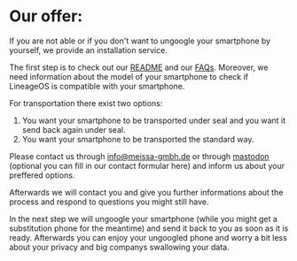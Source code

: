 # Our offer:
If you are not able or if you don't want to ungoogle your smartphone by yourself, we provide an installation service.

The first step is to check out our [README][read] and our [FAQs][faq]. Moreover, we need information about the model of your smartphone to check if LineageOS is compatible with your smartphone. 

For transportation there exist two options:
1) You want your smartphone to be transported under seal and you want it send back again under seal.
2) You want your smartphone to be transported the standard way.

Please contact us through [info@meissa-gmbh.de][mail] or through [mastodon][mastodon] (optional you can fill in our contact formular here) and inform us about your preffered options.

Afterwards we will contact you and give you further informations about the process and respond to questions you might still have.

In the next step we will ungoogle your smartphone (while you might get a substitution phone for the meantime) and send it back to you as soon as it is ready. Afterwards you can enjoy your ungoogled phone and worry a bit less about your privacy and big companys swallowing your data.













[mail]: mailto:info@meissa-gmbh.de?subject=community-chat
[mastodon]: https://social.meissa-gmbh.de/@team
[read]: https://gitlab.com/domaindrivenarchitecture/ungoogled-fairphone/-/blob/our_offer/README.md
[faq]: https://gitlab.com/domaindrivenarchitecture/ungoogled-fairphone/-/edit/our_offer/FAQ.md

